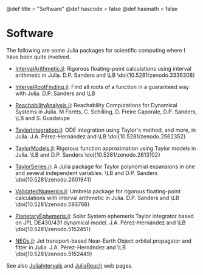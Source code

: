 @def title = "Software"
@def hascode = false
@def hasmath = false


# Software

The following are some Julia packages for scientific computing where I have been quite involved.

- [IntervalArithmetic.jl](https://github.com/JuliaIntervals/IntervalArithmetic.jl): Rigorous floating-point calculations using interval arithmetic in Julia. D.P. Sanders and \LB \doi{10.5281/zenodo.3336308}

- [IntervalRootFinding.jl](https://github.com/JuliaIntervals/IntervalRootFinding.jl): Find all roots of a function in a guaranteed way with Julia. D.P. Sanders and \LB

- [ReachabilityAnalysis.jl](https://github.com/JuliaReach/ReachabilityAnalysis.jl): Reachability Computations for Dynamical Systems in Julia. M Forets, C. Schilling, D. Freire Caporale, D.P. Sanders, \LB and S. Guadalupe

- [TaylorIntegration.jl](https://github.com/PerezHz/TaylorIntegration.jl): ODE integration using Taylor's method, and more, in Julia. J.A. Pérez-Hernández and \LB \doi{10.5281/zenodo.2562352}

- [TaylorModels.jl](https://github.com/JuliaIntervals/TaylorModels.jl): Rigorous function approximation using Taylor models in Julia. \LB and D.P. Sanders \doi{10.5281/zenodo.2613102}

- [TaylorSeries.jl](https://github.com/JuliaDiff/TaylorSeries.jl): A Julia package for Taylor polynomial expansions in one and several independent variables. \LB and D.P. Sanders \doi{10.5281/zenodo.2601941}

- [ValidatedNumerics.jl](https://github.com/JuliaIntervals/ValidatedNumerics.jl): Umbrela package for rigorous floating-point calculations with interval arithmetic in Julia. D.P. Sanders and \LB \doi{10.5281/zenodo.593768}

- [PlanetaryEphemeris.jl](https://github.com/PerezHz/PlanetaryEphemeris.jl): Solar System ephemeris Taylor integrator based on JPL DE430/431 dynamical model. J.A. Pérez-Hernández and \LB \doi{10.5281/zenodo.5152451}

- [NEOs.jl](https://github.com/PerezHz/NEOs.jl): Jet transport-based Near-Earth Object orbital propagator and fitter in Julia. J.A. Pérez-Hernández and \LB \doi{10.5281/zenodo.5152449}

See also [JuliaIntervals](https://juliaintervals.github.io/) and [JuliaReach](https://juliareach.github.io/) web pages.
